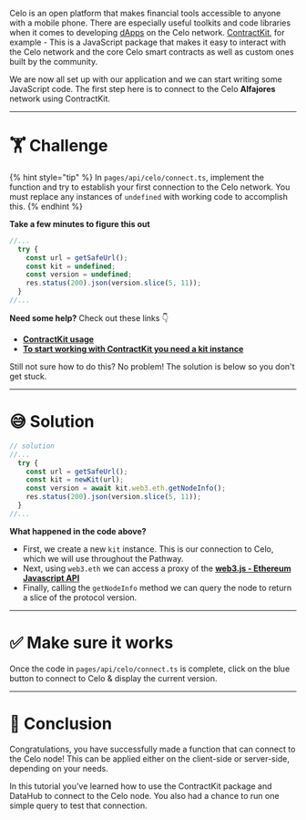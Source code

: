 Celo is an open platform that makes financial tools accessible to anyone with a mobile phone. There are especially useful toolkits and code libraries when it comes to developing [dApps](https://en.wikipedia.org/wiki/Decentralized_application) on the Celo network. [ContractKit](https://github.com/celo-org/celo-monorepo/tree/master/packages/sdk/contractkit), for example - This is a JavaScript package that makes it easy to interact with the Celo network and the core Celo smart contracts as well as custom ones built by the community.

We are now all set up with our application and we can start writing some JavaScript code. The first step here is to connect to the Celo **Alfajores** network using ContractKit.

---

# 🏋️ Challenge

{% hint style="tip" %}
In `pages/api/celo/connect.ts`, implement the function and try to establish your first connection to the Celo network. You must replace any instances of `undefined` with working code to accomplish this.
{% endhint %}

**Take a few minutes to figure this out**

```typescript
//...
  try {
    const url = getSafeUrl();
    const kit = undefined;
    const version = undefined;
    res.status(200).json(version.slice(5, 11));
  }
//...
```

**Need some help?** Check out these links 👇

- [**ContractKit usage**](https://docs.celo.org/developer-guide/contractkit/usage)
- [**To start working with ContractKit you need a kit instance**](https://docs.celo.org/developer-guide/sdk-code-reference/summary-2/modules/_kit_#functions)

Still not sure how to do this? No problem! The solution is below so you don't get stuck.

---

# 😅 Solution

```typescript
// solution
//...
  try {
    const url = getSafeUrl();
    const kit = newKit(url);
    const version = await kit.web3.eth.getNodeInfo();
    res.status(200).json(version.slice(5, 11));
  }
//...
```

**What happened in the code above?**

- First, we create a new `kit` instance. This is our connection to Celo, which we will use throughout the Pathway.
- Next, using `web3.eth` we can access a proxy of the [**web3.js - Ethereum Javascript API**](https://web3js.readthedocs.io/en/v3.0.0-rc.5/)
- Finally, calling the `getNodeInfo` method we can query the node to return a slice of the protocol version.

---

# ✅ Make sure it works

Once the code in `pages/api/celo/connect.ts` is complete, click on the blue button to connect to Celo & display the current version.

---

# 🏁 Conclusion

Congratulations, you have successfully made a function that can connect to the Celo node! This can be applied either on the client-side or server-side, depending on your needs.

In this tutorial you’ve learned how to use the ContractKit package and DataHub to connect to the Celo node. You also had a chance to run one simple query to test that connection.
